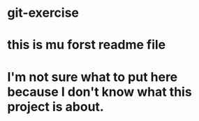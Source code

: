 # git-exercise
# this is mu forst readme file
# I'm not sure what to put here because I don't know what this project is about.